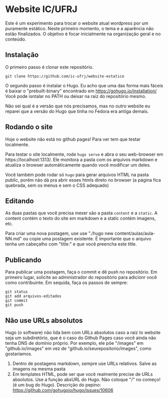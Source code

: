 Website IC/UFRJ
===============

Este é um experimento para trocar o website atual wordpress por um puramente
estático. Neste primeiro momento, o tema e a aparência não estão finalizados.
O objetivo é focar inicialmente na organização geral e no conteúdo.

Instalação
----------

O primeiro passo é clonar este repositório.

```
git clone https://github.com/ic-ufrj/website-estatico
```

O segundo passo é instalar o Hugo. Eu acho que uma das forma mais fáceis é
baixar o "prebuilt-binary" encontrado em https://gohugo.io/installation/
Você pode isntalar no PATH ou deixar na raiz do repositório mesmo.

Não sei qual é a versão que nós precisamos, mas no outro website eu reparei
que a versão do Hugo que tinha no Fedora era antiga demais.

Rodando o site
--------------

Hoje o website não está no github pages!
Para ver tem que testar localmente.

Para testar o site localmente, rode `hugo serve` e abra o seu web-browser
em https://localhost:1313/. Ele monitora a pasta com os arquivos markdown e
atualiza o browser automáticamente quando você modificar um deles.

Você também pode rodar só `hugo` para gerar arquivos HTML na pasta public,
porém não dá pra abrir esses htmls direto no browser (a página fica quebrada,
sem os menus e sem o CSS adequado)


Editando
--------

As duas pastas que você precisa mexer são a pasta `content` e a `static`.
A content contém o texto do site em markdown e a static contém imagens, etc.

Para criar uma nova postagem, use use "./hugo new content/aulas/aula-NN.md"
ou copie uma postagem existente. É importante que o arquivo tenha um cabeçalho
com "title:" e que você preencha este title.


Publicando
----------

Para publicar uma postagem, faça o commit e dê push no repositório.
Em primeiro lugar, solicite ao administrador do repositório para adicionr
você como contribuinte. Em sequida, faça os passos de sempre:

```
git status
git add arquivos-editados
git commit
git push
```

Não use URLs absolutos
----------------------

Hugo (o software) não lida bem com URLs absolutos caso a raiz to website seja
um subdiretório, que é o caso do Github Pages caso você ainda não tenha DNS de
domínio próprio. Por exemplo, ele põe "/images" em "github.io/images" em vez de
"github.io/seurepositorio/images", como gostaríamos.

1. Dentro de postagens markdown, sempre use URLs relativos.
   Salve as imagens na mesma pasta
2. Em templates HTML, pode ser que você realmente precise de URLs absolutos.
   Use a função absURL do Hugo. Não coloque "/" no começo! (é um bug do Hugo).
   Descrição do pepino: https://github.com/gohugoio/hugo/issues/10606
